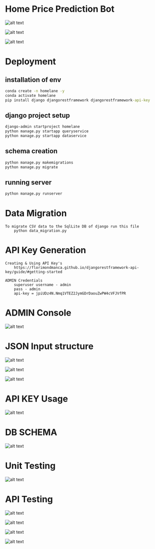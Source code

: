 # Home Price Prediction Bot


![alt text](/images/PS.png)

![alt text](/images/Task.png)

![alt text](/images/APIs.png)


# Deployment

## installation of env
```cmd
conda create -n homelane -y
conda activate homelane
pip install django djangorestframework djangorestframework-api-key
```
## django project setup
```cmd
django-admin startproject homelane
python manage.py startapp queryservice
python manage.py startapp dataservice
```
## schema creation
```cmd
python manage.py makemigrations
python manage.py migrate
```
## running server
```cmd
python manage.py runserver
```

# Data Migration
```CMD
To migrate CSV data to the SqlLite DB of django run this file
    python data_migration.py
```

# API Key Generation
```CMD
Creating & Using API Key's
    https://florimondmanca.github.io/djangorestframework-api-key/guide/#getting-started

ADMIN Credentials
    superuser username - admin
    pass - admin
    api-key = jpiUDz4N.Nmq1VTEZ2JymGDrDaouZwPW4cVFJVfPR
```
# ADMIN Console
![alt text](/images/admin.png)

# JSON Input structure
![alt text](/images/json1.png)

![alt text](/images/json2.png)

![alt text](/images/json3.png)

# API KEY Usage
![alt text](/images/Auth.png)

# DB SCHEMA 
![alt text](/images/DB.png)

# Unit Testing
![alt text](/images/Test.png)

# API Testing
![alt text](/images/api1.png)

![alt text](/images/api2.png)

![alt text](/images/api3.png)

![alt text](/images/api4.png)